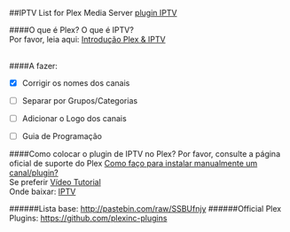 ##IPTV List for Plex Media Server [plugin IPTV](https://github.com/Cigaras/IPTV.bundle)

####O que é Plex? O que é IPTV?<br>
Por favor, leia aqui: [Introdução Plex & IPTV](https://github.com/Cigaras/IPTV.bundle)<br><br>


####A fazer:
- [x] Corrigir os nomes dos canais
- [ ] Separar por Grupos/Categorias
- [ ] Adicionar o Logo dos canais
- [ ] Guia de Programação


####Como colocar o plugin de IPTV no Plex?
Por favor, consulte a página oficial de suporte do Plex [Como faço para instalar manualmente um canal/plugin?](https://support.plex.tv/hc/en-us/articles/201187656-How-do-I-manually-install-a-channel-)<br>
Se preferir [Vídeo Tutorial](https://www.youtube.com/watch?v=yMx-zJbaakI)<br>
Onde baixar: [IPTV](https://github.com/Cigaras/IPTV.bundle)<br>

######Lista base: http://pastebin.com/raw/SSBUfnjy
######Official Plex Plugins: https://github.com/plexinc-plugins
